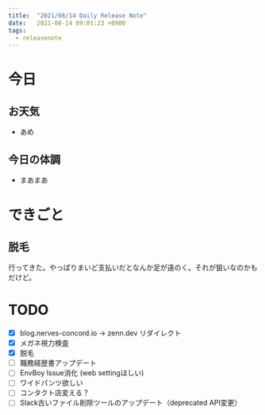 ```yaml
---
title:  "2021/08/14 Daily Release Note"
date:   2021-08-14 09:01:23 +0900
tags:
  - releasenote
---
```

# 今日

## お天気

* あめ

## 今日の体調

* まあまあ

# できごと

## 脱毛

行ってきた。やっぱりまいど支払いだとなんか足が遠のく。それが狙いなのかもだけど。

# TODO 

- [x] blog.nerves-concord.io -> zenn.dev リダイレクト
- [x] メガネ視力検査
- [x] 脱毛
- [ ] 職務経歴書アップデート
- [ ] EnvBoy Issue消化 (web settingほしい)
- [ ] ワイドパンツ欲しい
- [ ] コンタクト店変える？
- [ ] Slack古いファイル削除ツールのアップデート（deprecated API変更）
